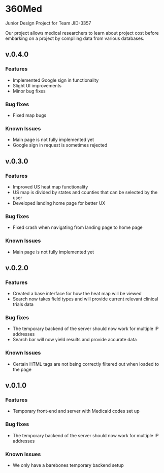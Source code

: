 # 360Med
Junior Design Project for Team JID-3357

Our project allows medical researchers to learn about project cost before embarking on a project by compiling data from various databases.

## v.0.4.0

### Features
- Implemented Google sign in functionality
- Slight UI improvements
- Minor bug fixes

### Bug fixes
- Fixed map bugs

### Known Issues
- Main page is not fully implemented yet
- Google sign in request is sometimes rejected

## v.0.3.0

### Features
- Improved US heat map functionality 
- US map is divided by states and counties that can be selected by the user
- Developed landing home page for better UX

### Bug fixes
- Fixed crash when navigating from landing page to home page

### Known Issues
- Main page is not fully implemented yet

## v.0.2.0

### Features
- Created a base interface for how the heat map will be viewed
- Search now takes field types and will provide current relevant clinical trials data

### Bug fixes
- The temporary backend of the server should now work for multiple IP addresses
- Search bar will now yield results and provide accurate data

### Known Issues
- Certain HTML tags are not being correctly filtered out when loaded to the page

## v.0.1.0

### Features
- Temporary front-end and server with Medicaid codes set up

### Bug fixes
- The temporary backend of the server should now work for multiple IP addresses

### Known Issues
- We only have a barebones temporary backend setup


